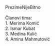 PrezimeNijeBitno
<br />
<br /> Članovi tima:
<br /> 1. Merima Komić 
<br /> 2. Ismar Kubat
<br /> 3. Medina Kulić
<br /> 4. Amina Mahmutović
 

